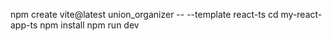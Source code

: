 npm create vite@latest union_organizer -- --template react-ts
cd my-react-app-ts
npm install
npm run dev